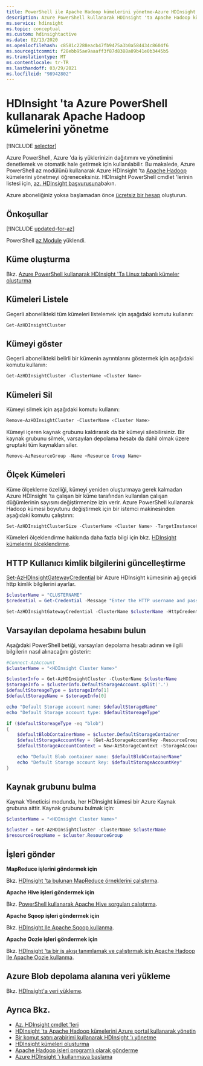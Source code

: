 ```yaml
---
title: PowerShell ile Apache Hadoop kümelerini yönetme-Azure HDInsight
description: Azure PowerShell kullanarak HDInsight 'ta Apache Hadoop kümeleri için yönetim görevleri gerçekleştirmeyi öğrenin.
ms.service: hdinsight
ms.topic: conceptual
ms.custom: hdinsightactive
ms.date: 02/13/2020
ms.openlocfilehash: c8581c2288eacb47fb9475a3b0a584434c8604f6
ms.sourcegitcommit: f28ebb95ae9aaaff3f87d8388a09b41e0b3445b5
ms.translationtype: MT
ms.contentlocale: tr-TR
ms.lasthandoff: 03/29/2021
ms.locfileid: "98942802"
---
```

# <a name="manage-apache-hadoop-clusters-in-hdinsight-by-using-azure-powershell"></a>HDInsight 'ta Azure PowerShell kullanarak Apache Hadoop kümelerini yönetme

[!INCLUDE [selector](../../includes/hdinsight-portal-management-selector.md)]

Azure PowerShell, Azure 'da iş yüklerinizin dağıtımını ve yönetimini denetlemek ve otomatik hale getirmek için kullanılabilir. Bu makalede, Azure PowerShell az modülünü kullanarak Azure HDInsight 'ta [Apache Hadoop](https://hadoop.apache.org/) kümelerini yönetmeyi öğreneceksiniz. HDInsight PowerShell cmdlet 'lerinin listesi için, [az. HDInsight başvurusuna](/powershell/module/az.hdinsight)bakın.

Azure aboneliğiniz yoksa başlamadan önce [ücretsiz bir hesap](https://azure.microsoft.com/free/?WT.mc_id=A261C142F) oluşturun.

## <a name="prerequisites"></a>Önkoşullar

[!INCLUDE [updated-for-az](../../includes/updated-for-az.md)]

PowerShell [az Module](/powershell/azure/) yüklendi.

## <a name="create-clusters"></a>Küme oluşturma

Bkz. [Azure PowerShell kullanarak HDInsight 'Ta Linux tabanlı kümeler oluşturma](hdinsight-hadoop-create-linux-clusters-azure-powershell.md)

## <a name="list-clusters"></a>Kümeleri Listele

Geçerli abonelikteki tüm kümeleri listelemek için aşağıdaki komutu kullanın:

```powershell
Get-AzHDInsightCluster
```

## <a name="show-cluster"></a>Kümeyi göster

Geçerli abonelikteki belirli bir kümenin ayrıntılarını göstermek için aşağıdaki komutu kullanın:

```powershell
Get-AzHDInsightCluster -ClusterName <Cluster Name>
```

## <a name="delete-clusters"></a>Kümeleri Sil

Kümeyi silmek için aşağıdaki komutu kullanın:

```powershell
Remove-AzHDInsightCluster -ClusterName <Cluster Name>
```

Kümeyi içeren kaynak grubunu kaldırarak da bir kümeyi silebilirsiniz. Bir kaynak grubunu silmek, varsayılan depolama hesabı da dahil olmak üzere gruptaki tüm kaynakları siler.

```powershell
Remove-AzResourceGroup -Name <Resource Group Name>
```

## <a name="scale-clusters"></a>Ölçek Kümeleri

Küme ölçekleme özelliği, kümeyi yeniden oluşturmaya gerek kalmadan Azure HDInsight 'ta çalışan bir küme tarafından kullanılan çalışan düğümlerinin sayısını değiştirmenize izin verir. Azure PowerShell kullanarak Hadoop kümesi boyutunu değiştirmek için bir istemci makinesinden aşağıdaki komutu çalıştırın:

```powershell
Set-AzHDInsightClusterSize -ClusterName <Cluster Name> -TargetInstanceCount <NewSize>
```

 Kümeleri ölçeklendirme hakkında daha fazla bilgi için bkz. [HDInsight kümelerini ölçeklendirme](./hdinsight-scaling-best-practices.md).

## <a name="update-http-user-credentials"></a>HTTP Kullanıcı kimlik bilgilerini güncelleştirme

[Set-AzHDInsightGatewayCredential](/powershell/module/az.hdinsight/set-azhdinsightgatewaycredential) bir Azure HDInsight kümesinin ağ geçidi http kimlik bilgilerini ayarlar.

```powershell
$clusterName = "CLUSTERNAME"
$credential = Get-Credential -Message "Enter the HTTP username and password:" -UserName "admin"

Set-AzHDInsightGatewayCredential -ClusterName $clusterName -HttpCredential $credential
```

## <a name="find-the-default-storage-account"></a>Varsayılan depolama hesabını bulun

Aşağıdaki PowerShell betiği, varsayılan depolama hesabı adının ve ilgili bilgilerin nasıl alınacağını gösterir:

```powershell
#Connect-AzAccount
$clusterName = "<HDInsight Cluster Name>"

$clusterInfo = Get-AzHDInsightCluster -ClusterName $clusterName
$storageInfo = $clusterInfo.DefaultStorageAccount.split('.')
$defaultStoreageType = $storageInfo[1]
$defaultStorageName = $storageInfo[0]

echo "Default Storage account name: $defaultStorageName"
echo "Default Storage account type: $defaultStoreageType"

if ($defaultStoreageType -eq "blob")
{
    $defaultBlobContainerName = $cluster.DefaultStorageContainer
    $defaultStorageAccountKey = (Get-AzStorageAccountKey -ResourceGroupName $resourceGroupName -Name $defaultStorageAccountName)[0].Value
    $defaultStorageAccountContext = New-AzStorageContext -StorageAccountName $defaultStorageAccountName -StorageAccountKey $defaultStorageAccountKey

    echo "Default Blob container name: $defaultBlobContainerName"
    echo "Default Storage account key: $defaultStorageAccountKey"
}
```

## <a name="find-the-resource-group"></a>Kaynak grubunu bulma

Kaynak Yöneticisi modunda, her HDInsight kümesi bir Azure Kaynak grubuna aittir.  Kaynak grubunu bulmak için:

```powershell
$clusterName = "<HDInsight Cluster Name>"

$cluster = Get-AzHDInsightCluster -ClusterName $clusterName
$resourceGroupName = $cluster.ResourceGroup
```

## <a name="submit-jobs"></a>İşleri gönder

**MapReduce işlerini göndermek için**

Bkz. [HDInsight 'ta bulunan MapReduce örneklerini çalıştırma](hadoop/apache-hadoop-run-samples-linux.md).

**Apache Hive işleri göndermek için**

Bkz. [PowerShell kullanarak Apache Hive sorguları çalıştırma](hadoop/apache-hadoop-use-hive-powershell.md).

**Apache Sqoop işleri göndermek için**

Bkz. [HDInsight Ile Apache Sqoop kullanma](hadoop/hdinsight-use-sqoop.md).

**Apache Oozie işleri göndermek için**

Bkz. [HDInsight 'ta bir iş akışı tanımlamak ve çalıştırmak için Apache Hadoop Ile Apache Oozie kullanma](hdinsight-use-oozie-linux-mac.md).

## <a name="upload-data-to-azure-blob-storage"></a>Azure Blob depolama alanına veri yükleme

Bkz. [HDInsight'a veri yükleme](hdinsight-upload-data.md).

## <a name="see-also"></a>Ayrıca Bkz.

* [Az. HDInsight cmdlet 'leri](/powershell/module/az.hdinsight/#hdinsight)
* [HDInsight 'ta Apache Hadoop kümelerini Azure portal kullanarak yönetin](hdinsight-administer-use-portal-linux.md)
* [Bir komut satırı arabirimi kullanarak HDInsight 'ı yönetme](hdinsight-administer-use-command-line.md)
* [HDInsight kümeleri oluşturma](hdinsight-hadoop-provision-linux-clusters.md)
* [Apache Hadoop işleri programlı olarak gönderme](hadoop/submit-apache-hadoop-jobs-programmatically.md)
* [Azure HDInsight 'ı kullanmaya başlama](hadoop/apache-hadoop-linux-tutorial-get-started.md)